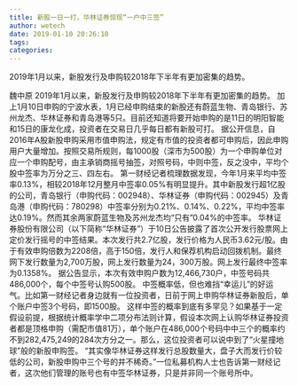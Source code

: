 ```yaml
---
title: 新股一日一打，华林证券惊现“一户中三签”
author: wetech
date: 2019-01-10 20:26:10
tags: 
categories: 
---
```

2019年1月以来，新股发行及申购较2018年下半年有更加密集的趋势。
<!-- more -->
魏中原
2019年1月以来，新股发行及申购较2018年下半年有更加密集的趋势。
加上1月10日申购的宁波水表，1月已经申购结束的新股还有蔚蓝生物、青岛银行、苏州龙杰、华林证券和青岛港等5只。目前还知道将要开始申购的是11日的明阳智能和15日的康龙化成，投资者在交易日几乎每日都有新股可打。
据公开信息，自2016年A股新股申购采用市值申购法，规定有市值的投资者都可申购后，因此申购用户大量增加。按照交易所规则，每1000股（深市为500股）为一个申购单位对应一个申购配号，由主承销商摇号抽签，对照号码，中则中签，反之没中，平均个股中签率为万分之三、四左右。
第一财经记者梳理数据发现，今年1月来平均中签率0.13%，相较2018年12月整月中签率0.05%有明显提升。其中新股发行超1亿股的公司，青岛银行（申购代码：002948）、华林证券（申购代码：002945）及青岛港（申购代码：780298）中签率分别为0.21%、0.14%、0.22%，平均中签率达0.19%。然而其余两家蔚蓝生物及苏州龙杰均“只有”0.04%的中签率。
华林证券股份有限公司（以下简称“华林证券”）于10日公告披露了首次公开发行股票网上定价发行摇号的中签结果。本次发行共2.7亿股，发行价格为人民币3.62元/股。由于有效申购倍数为2208倍，高于150倍，发行人和保荐机构启动回拨机制。最终网下发行数量为2,700万股，网上发行数量为24，300万股。网上发行最终中签率为0.1358%。
据公告显示，本次有效申购户数为12,466,730户，中签号码共486,000个，每个中签号认购500股。
中签概率低，但也难挡“幸运儿”的好运气。比如第一财经记者身边就有一位投资者，日前于网上申购华林证券新股后，单个账户中签3个号码，即1500股。
这样中签的概率到底有多罕见？如果基于一定假设前提，根据统计概率学中二项分布法则计算，假设本次网上认购华林证券投资者都是顶格申购（需配市值81万），单个账户在486,000个号码中中三个的概率约不到282,475,249的284次方分之一。那么，这位投资者可以说中到了“火星撞地球”般的新股申购签。
“其实像华林证券这样发行总股数量大，盘子大而发行价较低的公司，新股申购中三个号的并不稀奇。”一位私募机构人士也告诉第一财经记者，这次他们管理的账号也有中签华林证券，只是并非同一个账号所中。
 
 
